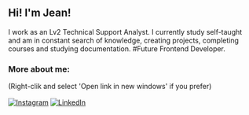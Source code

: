 ## Hi! I'm Jean!
I work as an Lv2 Technical Support Analyst. I currently study self-taught and am in constant search of knowledge, creating projects, completing courses and studying documentation. #Future Frontend Developer.

### More about me:
<quote> (Right-clik and select 'Open link in new windows' if you prefer)
<p>
<a href="https://www.instagram.com/_jeandq/" target="_blank" > <img align="center" alt="Instagram" src="https://img.shields.io/badge/Instagram-E4405F?style=for-the-badge&logo=instagram&logoColor=whit"></a>
  <a href="https://www.linkedin.com/in/jean-duarte-queiroz-2490a6258/" target="_blank"> <img align="center" alt="LinkedIn" src="https://img.shields.io/badge/LinkedIn-0077B5?style=for-the-badge&logo=linkedin&logoColor=white"></a>
</p>

<!--
### Dominant Skills:
<p>
  <img align="center" alt="HTML5" src="https://img.shields.io/badge/HTML5-E34F26?style=for-the-badge&logo=html5&logoColor=white">
  <img align="center" alt="CSS3" src="https://img.shields.io/badge/CSS3-1572B6?style=for-the-badge&logo=css3&logoColor=white">
  <img align="center" alt="JAVASCRIPT" src="https://img.shields.io/badge/JavaScript-F7DF1E?style=for-the-badge&logo=javascript&logoColor=black">
  <img align="center" alt="FIGMA" src="https://img.shields.io/badge/Figma-F24E1E?style=for-the-badge&logo=figma&logoColor=white">
</p>
-->
